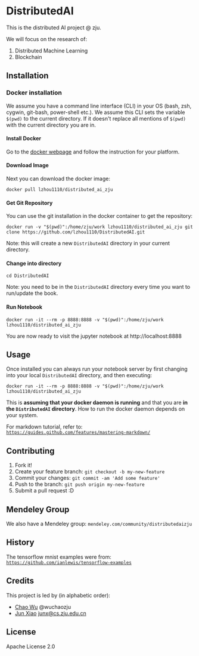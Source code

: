# DistributedAI

This is the distributed AI project @ zju.

We will focus on the research of:
1. Distributed Machine Learning
2. Blockchain

## Installation

### Docker installation 

We assume you have a command line interface (CLI) in your OS 
(bash, zsh, cygwin, git-bash, power-shell etc.). We assume this CLI sets 
 the variable `$(pwd)` to the current directory. If it doesn't replace
 all mentions of `$(pwd)` with the current directory you are in. 

#### Install Docker

Go to the [docker webpage](https://www.docker.com/) and follow the instruction for your platform.

#### Download Image

Next you can download the docker image:

    docker pull lzhou1110/distributed_ai_zju
    
#### Get Git Repository

You can use the git installation in the docker container to get the repository:

    docker run -v "$(pwd)":/home/zju/work lzhou1110/distributed_ai_zju git clone https://github.com/lzhou1110/DistributedAI.git

Note: this will create a new `DistributedAI` directory in your current directory.

#### Change into directory

    cd DistributedAI

Note: you need to be in the `DistributedAI` directory every time you want to run/update the book.

#### Run Notebook

    docker run -it --rm -p 8888:8888 -v "$(pwd)":/home/zju/work lzhou1110/distributed_ai_zju 

You are now ready to visit the jupyter notebook at http://localhost:8888
 
## Usage

Once installed you can always run your notebook server by first changing
into your local `DistributedAI` directory, and then executing:

    docker run -it --rm -p 8888:8888 -v "$(pwd)":/home/zju/work lzhou1110/distributed_ai_zju 
    
This is **assuming that your docker daemon is running** and that you are
**in the `DistributedAI` directory**. How to run the docker daemon
depends on your system.


For markdown tutorial, refer to: <code>https://guides.github.com/features/mastering-markdown/</code>

## Contributing

1. Fork it!
2. Create your feature branch: `git checkout -b my-new-feature`
3. Commit your changes: `git commit -am 'Add some feature'`
4. Push to the branch: `git push origin my-new-feature`
5. Submit a pull request :D

## Mendeley Group
We also have a Mendeley group: <code>mendeley.com/community/distributedaizju</code>

## History

The tensorflow mnist examples were from: <code>https://github.com/ianlewis/tensorflow-examples</code>

## Credits

This project is led by (in alphabetic order):

* [Chao Wu]() @wuchaozju
* [Jun Xiao](junx@cs.zju.edu.cn) junx@cs.zju.edu.cn

## License
Apache License 2.0